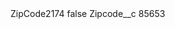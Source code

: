 <?xml version="1.0" encoding="UTF-8"?>
<CustomMetadata xmlns="http://soap.sforce.com/2006/04/metadata" xmlns:xsi="http://www.w3.org/2001/XMLSchema-instance" xmlns:xsd="http://www.w3.org/2001/XMLSchema">
    <label>ZipCode2174</label>
    <protected>false</protected>
    <values>
        <field>Zipcode__c</field>
        <value xsi:type="xsd:string">85653</value>
    </values>
</CustomMetadata>
